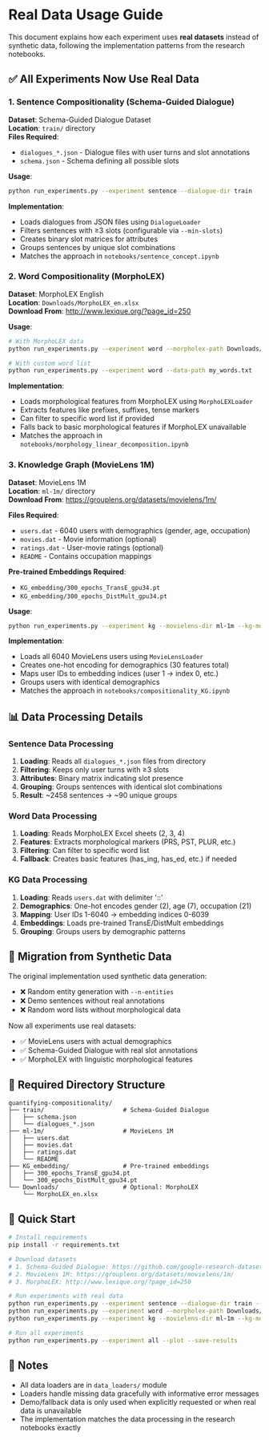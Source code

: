# Real Data Usage Guide

This document explains how each experiment uses **real datasets** instead of synthetic data, following the implementation patterns from the research notebooks.

## ✅ All Experiments Now Use Real Data

### 1. Sentence Compositionality (Schema-Guided Dialogue)

**Dataset**: Schema-Guided Dialogue Dataset  
**Location**: `train/` directory  
**Files Required**:
- `dialogues_*.json` - Dialogue files with user turns and slot annotations
- `schema.json` - Schema defining all possible slots

**Usage**:
```bash
python run_experiments.py --experiment sentence --dialogue-dir train
```

**Implementation**:
- Loads dialogues from JSON files using `DialogueLoader`
- Filters sentences with ≥3 slots (configurable via `--min-slots`)
- Creates binary slot matrices for attributes
- Groups sentences by unique slot combinations
- Matches the approach in `notebooks/sentence_concept.ipynb`

### 2. Word Compositionality (MorphoLEX)

**Dataset**: MorphoLEX English  
**Location**: `Downloads/MorphoLEX_en.xlsx`  
**Download From**: http://www.lexique.org/?page_id=250

**Usage**:
```bash
# With MorphoLEX data
python run_experiments.py --experiment word --morpholex-path Downloads/MorphoLEX_en.xlsx

# With custom word list
python run_experiments.py --experiment word --data-path my_words.txt
```

**Implementation**:
- Loads morphological features from MorphoLEX using `MorphoLEXLoader`
- Extracts features like prefixes, suffixes, tense markers
- Can filter to specific word list if provided
- Falls back to basic morphological features if MorphoLEX unavailable
- Matches the approach in `notebooks/morphology_linear_decomposition.ipynb`

### 3. Knowledge Graph (MovieLens 1M)

**Dataset**: MovieLens 1M  
**Location**: `ml-1m/` directory  
**Download From**: https://grouplens.org/datasets/movielens/1m/

**Files Required**:
- `users.dat` - 6040 users with demographics (gender, age, occupation)
- `movies.dat` - Movie information (optional)
- `ratings.dat` - User-movie ratings (optional)
- `README` - Contains occupation mappings

**Pre-trained Embeddings Required**:
- `KG_embedding/300_epochs_TransE_gpu34.pt`
- `KG_embedding/300_epochs_DistMult_gpu34.pt`

**Usage**:
```bash
python run_experiments.py --experiment kg --movielens-dir ml-1m --kg-model TransE
```

**Implementation**:
- Loads all 6040 MovieLens users using `MovieLensLoader`
- Creates one-hot encoding for demographics (30 features total)
- Maps user IDs to embedding indices (user 1 → index 0, etc.)
- Groups users with identical demographics
- Matches the approach in `notebooks/compositionality_KG.ipynb`

## 📊 Data Processing Details

### Sentence Data Processing
1. **Loading**: Reads all `dialogues_*.json` files from directory
2. **Filtering**: Keeps only user turns with ≥3 slots
3. **Attributes**: Binary matrix indicating slot presence
4. **Grouping**: Groups sentences with identical slot combinations
5. **Result**: ~2458 sentences → ~90 unique groups

### Word Data Processing
1. **Loading**: Reads MorphoLEX Excel sheets (2, 3, 4)
2. **Features**: Extracts morphological markers (PRS, PST, PLUR, etc.)
3. **Filtering**: Can filter to specific word list
4. **Fallback**: Creates basic features (has_ing, has_ed, etc.) if needed

### KG Data Processing
1. **Loading**: Reads `users.dat` with delimiter '::'
2. **Demographics**: One-hot encodes gender (2), age (7), occupation (21)
3. **Mapping**: User IDs 1-6040 → embedding indices 0-6039
4. **Embeddings**: Loads pre-trained TransE/DistMult embeddings
5. **Grouping**: Groups users by demographic patterns

## 🔄 Migration from Synthetic Data

The original implementation used synthetic data generation:
- ❌ Random entity generation with `--n-entities`
- ❌ Demo sentences without real annotations
- ❌ Random word lists without morphological data

Now all experiments use real datasets:
- ✅ MovieLens users with actual demographics
- ✅ Schema-Guided Dialogue with real slot annotations
- ✅ MorphoLEX with linguistic morphological features

## 📁 Required Directory Structure

```
quantifying-compositionality/
├── train/                      # Schema-Guided Dialogue
│   ├── schema.json
│   └── dialogues_*.json
├── ml-1m/                      # MovieLens 1M
│   ├── users.dat
│   ├── movies.dat
│   ├── ratings.dat
│   └── README
├── KG_embedding/               # Pre-trained embeddings
│   ├── 300_epochs_TransE_gpu34.pt
│   └── 300_epochs_DistMult_gpu34.pt
└── Downloads/                  # Optional: MorphoLEX
    └── MorphoLEX_en.xlsx
```

## 🚀 Quick Start

```bash
# Install requirements
pip install -r requirements.txt

# Download datasets
# 1. Schema-Guided Dialogue: https://github.com/google-research-datasets/dstc8-schema-guided-dialogue
# 2. MovieLens 1M: https://grouplens.org/datasets/movielens/1m/
# 3. MorphoLEX: http://www.lexique.org/?page_id=250

# Run experiments with real data
python run_experiments.py --experiment sentence --dialogue-dir train --plot
python run_experiments.py --experiment word --morpholex-path Downloads/MorphoLEX_en.xlsx --plot
python run_experiments.py --experiment kg --movielens-dir ml-1m --kg-model TransE --plot

# Run all experiments
python run_experiments.py --experiment all --plot --save-results
```

## 📝 Notes

- All data loaders are in `data_loaders/` module
- Loaders handle missing data gracefully with informative error messages
- Demo/fallback data is only used when explicitly requested or when real data is unavailable
- The implementation matches the data processing in the research notebooks exactly
